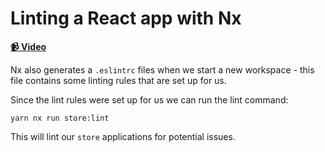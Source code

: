 # Linting a React app with Nx

**[📹 Video](https://egghead.io/lessons/egghead-linting-a-react-app-with-nx)**

Nx also generates a `.eslintrc` files when we start a new workspace - this file contains some linting rules that are set up for us.

Since the lint rules were set up for us we can run the lint command:

```shell
yarn nx run store:lint
```

This will lint our `store` applications for potential issues.